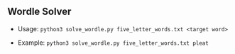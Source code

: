 ## Wordle Solver

- Usage:
`python3 solve_wordle.py five_letter_words.txt <target word>`

- Example:
`python3 solve_wordle.py five_letter_words.txt pleat`
